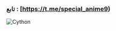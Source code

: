 
### تابع : [https://t.me/special_anime9) ###

![Cython](https://te.legra.ph/file/b1486b098dfd61bff6277.jpg)

